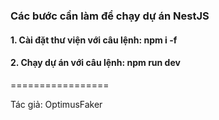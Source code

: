 ### Các bước cần làm để chạy dự án NestJS

#### 1. Cài đặt thư viện với câu lệnh: npm i -f
#### 2. Chạy dự án với câu lệnh: npm run dev


=================

Tác giả: OptimusFaker
